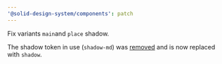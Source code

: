 ```yaml
---
'@solid-design-system/components': patch
---
```


Fix variants `main`and `place` shadow.

The shadow token in use (`shadow-md`) was [removed](https://github.com/solid-design-system/solid/pull/963) and is now replaced with `shadow`.
